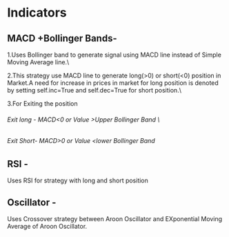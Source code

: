 # Indicators
## MACD +Bollinger Bands-
1.Uses Bollinger band to generate signal using MACD line instead of Simple Moving Average line.\

2.This strategy use MACD line to generate long(>0) or short(<0) position in Market.A need for increase in prices in market for long position is denoted by setting self.inc=True and self.dec=True for short position.\

3.For Exiting the position
###### Exit long - MACD<0 or Value >Upper Bollinger Band \
###### Exit Short- MACD>0 or Value <lower Bollinger Band 


## RSI -
Uses RSI for strategy with long and short position 


## Oscillator -
Uses Crossover strategy between Aroon Oscillator and EXponential Moving Average of Aroon Oscillator.



